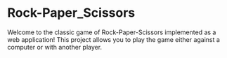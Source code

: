 # Rock-Paper_Scissors
Welcome to the classic game of Rock-Paper-Scissors implemented as a web application! This project allows you to play the game either against a computer or with another player.
